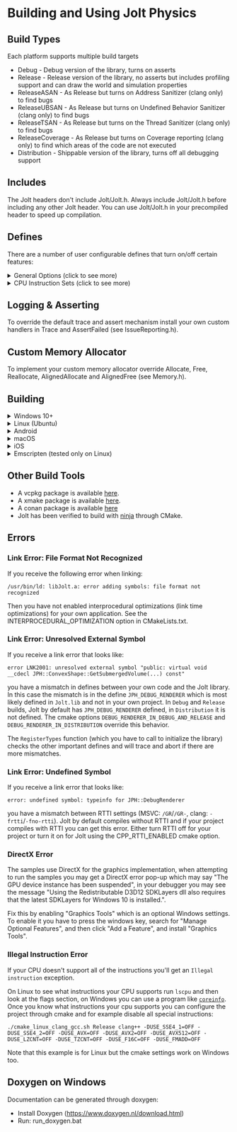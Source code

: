 # Building and Using Jolt Physics

## Build Types

Each platform supports multiple build targets

- Debug - Debug version of the library, turns on asserts
- Release - Release version of the library, no asserts but includes profiling support and can draw the world and simulation properties
- ReleaseASAN - As Release but turns on Address Sanitizer (clang only) to find bugs
- ReleaseUBSAN - As Release but turns on Undefined Behavior Sanitizer (clang only) to find bugs
- ReleaseTSAN - As Release but turns on the Thread Sanitizer (clang only) to find bugs
- ReleaseCoverage - As Release but turns on Coverage reporting (clang only) to find which areas of the code are not executed
- Distribution - Shippable version of the library, turns off all debugging support

## Includes

The Jolt headers don't include Jolt/Jolt.h. Always include Jolt/Jolt.h before including any other Jolt header.
You can use Jolt/Jolt.h in your precompiled header to speed up compilation.

## Defines

There are a number of user configurable defines that turn on/off certain features:
<details>
	<summary>General Options (click to see more)</summary>
	<ul>
		<li>JPH_SHARED_LIBRARY - Use the Jolt library as a shared library. Use JPH_BUILD_SHARED_LIBRARY to build Jolt as a shared library.</li>
		<li>JPH_PROFILE_ENABLED - Turns on the internal profiler.</li>
		<li>JPH_EXTERNAL_PROFILE - Turns on the internal profiler but forwards the information to a user defined external system (see Profiler.h).</li>
		<li>JPH_DEBUG_RENDERER - Adds support to draw lines and triangles, used to be able to debug draw the state of the world.</li>
		<li>JPH_DISABLE_TEMP_ALLOCATOR - Disables the temporary memory allocator, used mainly to allow ASAN to do its job.</li>
		<li>JPH_DISABLE_CUSTOM_ALLOCATOR - Disables the ability to override the memory allocator.</li>
		<li>JPH_FLOATING_POINT_EXCEPTIONS_ENABLED - Turns on division by zero and invalid floating point exception support in order to detect bugs (Windows only).</li>
		<li>JPH_CROSS_PLATFORM_DETERMINISTIC - Turns on behavior to attempt cross platform determinism. If this is set, JPH_USE_FMADD is ignored.</li>
		<li>JPH_DET_LOG - Turn on a lot of extra logging to help debug determinism issues when JPH_CROSS_PLATFORM_DETERMINISTIC is turned on.</li>
		<li>JPH_ENABLE_ASSERTS - Compiles the library so that it rises an assert in case of failures. The library ignores these failures otherwise.</li>
		<li>JPH_DOUBLE_PRECISION - Compiles the library so that all positions are stored in doubles instead of floats. This makes larger worlds possible.</li>
		<li>JPH_OBJECT_LAYER_BITS - Defines the size of ObjectLayer, must be 16 or 32 bits.</li>
		<li>JPH_OBJECT_STREAM - Includes the code to serialize physics data in the ObjectStream format (mostly used by the examples).</li>
		<li>JPH_NO_FORCE_INLINE - Don't use force inlining but fall back to a regular 'inline'.</li>
		<li>JPH_USE_STD_VECTOR - Use std::vector instead of Jolt's own Array class.</li>
		<li>CPP_RTTI_ENABLED - Enable C++ RTTI for the library. Disabled by default.</li>
	</ul>
</details>

<details>
	<summary>CPU Instruction Sets (click to see more)</summary>
	<ul>
		<li>JPH_USE_SSE4_1 - Enable SSE4.1 CPU instructions (default: on, x86/x64 only)</li>
		<li>JPH_USE_SSE4_2 - Enable SSE4.2 CPU instructions (default: on, x86/x64 only)</li>
		<li>JPH_USE_F16C - Enable half float CPU instructions (default: on, x86/x64 only)</li>
		<li>JPH_USE_LZCNT - Enable the lzcnt CPU instruction (default: on, x86/x64 only)</li>
		<li>JPH_USE_TZCNT - Enable the tzcnt CPU instruction (default: on, x86/x64 only)</li>
		<li>JPH_USE_AVX - Enable AVX CPU instructions (default: on, x86/x64 only)</li>
		<li>JPH_USE_AVX2 - Enable AVX2 CPU instructions (default: on, x86/x64 only)</li>
		<li>JPH_USE_AVX512 - Enable AVX512F+AVX512VL CPU instructions (default: off, x86/x64 only)</li>
		<li>JPH_USE_FMADD - Enable fused multiply add CPU instructions (default: on, x86/x64 only)</li>
	</ul>
</details>

## Logging & Asserting

To override the default trace and assert mechanism install your own custom handlers in Trace and AssertFailed (see IssueReporting.h).

## Custom Memory Allocator

To implement your custom memory allocator override Allocate, Free, Reallocate, AlignedAllocate and AlignedFree (see Memory.h).

## Building

<details>
	<summary>Windows 10+</summary>
	<ul style="list-style: none"><li>
		<details>
			<summary>MSVC CL (default compiler)</summary>
			<ul>
				<li>Download Visual Studio 2022 (Community or other edition)</li>
				<li>Download CMake 3.20+ (https://cmake.org/download/)</li>
				<li>Run cmake_vs2022_cl.bat</li>
				<li>Open the resulting project file VS2022_CL\JoltPhysics.sln</li>
				<li>Compile and run either 'Samples' or 'UnitTests'</li>
			</ul>
		</details>
		<details>
			<summary>MSVC CL - 32 bit</summary>
			<ul>
				<li>Download Visual Studio 2022 (Community or other edition)</li>
				<li>Download CMake 3.20+ (https://cmake.org/download/)</li>
				<li>Run cmake_vs2022_cl_32bit.bat</li>
				<li>Open the resulting project file VS2022_CL_32BIT\JoltPhysics.sln</li>
				<li>Compile and run either 'Samples' or 'UnitTests'</li>
			</ul>
		</details>
		<details>
			<summary>MSVC Clang compiler</summary>
			<ul>
				<li>Download Visual Studio 2022 (Community or other edition)</li>
				<li>Make sure to install "C++ Clang Compiler for Windows 11.0.0+" and "C++ Clang-cl for v142+ build tools (x64/x86)" using the Visual Studio Installer</li>
				<li>Download CMake 3.20+ (https://cmake.org/download/)</li>
				<li>Run cmake_vs2022_clang.bat</li>
				<li>Open the resulting project file VS2022_Clang\JoltPhysics.sln</li>
				<li>Compile and run either 'Samples' or 'UnitTests'</li>
			</ul>
		</details>
		<details>
			<summary>MSVC Universal Windows Platform</summary>
			<ul>
				<li>Download Visual Studio 2022+ (Community or other edition)</li>
				<li>Make sure to install "Universal Windows Platform development" using the Visual Studio Installer</li>
				<li>Download CMake 3.20+ (https://cmake.org/download/)</li>
				<li>Run cmake_vs2022_uwp.bat</li>
				<li>Open the resulting project file VS2022_UWP\JoltPhysics.sln</li>
				<li>Compile and run 'UnitTests'</li>
			</ul>
		</details>
		<details>
			<summary>MinGW</summary>
			<ul>
				<li>Follow download instructions for MSYS2 (https://www.msys2.org/)</li>
				<li>From the MSYS2 MSYS app run: pacman -S --needed mingw-w64-x86_64-toolchain mingw-w64-x86_64-cmake</li>
				<li>From the MSYS2 MINGW x64 app, in the Build folder run: ./cmake_windows_mingw.sh</li>
				<li>Run: cmake --build MinGW_Debug</li>
				<li>Run: MinGW_Debug/UnitTests.exe</li>
			</ul>
		</details>
	</li></ul>
</details>

<details>
	<summary>Linux (Ubuntu)</summary>
	<ul>
		<li>Install clang (apt-get install clang)</li>
		<li>Install cmake (apt-get install cmake)</li>
		<li>If you want to build the Samples or JoltViewer, install the <a href="https://vulkan.lunarg.com/doc/view/latest/linux/getting_started_ubuntu.html">Vulkan SDK</a></li>
		<li>Run: ./cmake_linux_clang_gcc.sh</li>
		<li>Go to the Linux_Debug folder</li>
		<li>Run: make -j$(nproc) && ./UnitTests</li>
		<li>If you built the samples you can run: ./Samples</li>
	</ul>
</details>

<details>
	<summary>Android</summary>
	<ul>
		<li>Install Android Studio 2020.3.1+ (https://developer.android.com/studio/)</li>
		<li>Open the 'Android' folder in Android Studio and wait until gradle finishes</li>
		<li>Select 'Run' / 'Run...' and 'UnitTests'</li>
		<li>If the screen turns green after a while the unit tests succeeded, when red they failed (see the android log for details)</li>
	</ul>
</details>

<details>
	<summary>macOS</summary>
	<ul>
		<li>Install XCode</li>
		<li>Download CMake 3.23+ (https://cmake.org/download/)</li>
		<li>Run: ./cmake_xcode_macos.sh</li>
		<li>This will open XCode with a newly generated project</li>
		<li>Build and run the project</li>
		<li>Note that you can also follow the steps in the 'Linux' section if you wish to build without XCode.</li>
	</ul>
</details>

<details>
	<summary>iOS</summary>
	<ul>
		<li>Install XCode</li>
		<li>Download CMake 3.23+ (https://cmake.org/download/)</li>
		<li>Run: ./cmake_xcode.ios.sh</li>
		<li>This will open XCode with a newly generated project</li>
		<li>Build and run the project (note that this will only work in the simulator as the code signing information is not set up)</li>
	</ul>
</details>

<details>
	<summary>Emscripten (tested only on Linux)</summary>
	<ul>
		<li>Install Emscripten (https://emscripten.org/docs/getting_started/downloads.html)</li>
		<li>Install nodejs (apt-get install nodejs)</li>
		<li>Download CMake 3.23+ (https://cmake.org/download/)</li>
		<li>Run: ./cmake_linux_emscripten.sh</li>
		<li>Go to the WASM_Debug folder</li>
		<li>Run: make -j$(nproc) && node UnitTests.js</li>
	</ul>
</details>

## Other Build Tools

* A vcpkg package is available [here](https://github.com/microsoft/vcpkg/tree/master/ports/joltphysics).
* A xmake package is available [here](https://github.com/xmake-io/xmake-repo/tree/dev/packages/j/joltphysics).
* A conan package is available [here](https://conan.io/center/recipes/joltphysics)
* Jolt has been verified to build with [ninja](https://ninja-build.org/) through CMake.

## Errors

### Link Error: File Format Not Recognized

If you receive the following error when linking:

```
/usr/bin/ld: libJolt.a: error adding symbols: file format not recognized
```

Then you have not enabled interprocedural optimizations (link time optimizations) for your own application. See the INTERPROCEDURAL_OPTIMIZATION option in CMakeLists.txt.

### Link Error: Unresolved External Symbol

If you receive a link error that looks like:

```
error LNK2001: unresolved external symbol "public: virtual void __cdecl JPH::ConvexShape::GetSubmergedVolume(...) const"
```

you have a mismatch in defines between your own code and the Jolt library. In this case the mismatch is in the define `JPH_DEBUG_RENDERER` which is most likely defined in `Jolt.lib` and not in your own project. In `Debug` and `Release` builds, Jolt by default has `JPH_DEBUG_RENDERER` defined, in `Distribution` it is not defined. The cmake options `DEBUG_RENDERER_IN_DEBUG_AND_RELEASE` and `DEBUG_RENDERER_IN_DISTRIBUTION` override this behavior.

The `RegisterTypes` function (which you have to call to initialize the library) checks the other important defines and will trace and abort if there are more mismatches.

### Link Error: Undefined Symbol

If you receive a link error that looks like:

```
error: undefined symbol: typeinfo for JPH::DebugRenderer
```

you have a mismatch between RTTI settings (MSVC: `/GR`/`/GR-`, clang: `-frtti`/`-fno-rtti`). Jolt by default compiles without RTTI and if your project compiles with RTTI you can get this error. Either turn RTTI off for your project or turn it on for Jolt using the CPP_RTTI_ENABLED cmake option.

### DirectX Error

The samples use DirectX for the graphics implementation, when attempting to run the samples you may get a DirectX error pop-up which may say "The GPU device instance has been suspended", in your debugger you may see the message "Using the Redistributable D3D12 SDKLayers dll also requires that the latest SDKLayers for Windows 10 is installed.". 

Fix this by enabling "Graphics Tools" which is an optional Windows settings. To enable it you have to press the windows key, search for "Manage Optional Features", and then click "Add a Feature", and install "Graphics Tools".

### Illegal Instruction Error

If your CPU doesn't support all of the instructions you'll get an `Illegal instruction` exception.

On Linux to see what instructions your CPU supports run `lscpu` and then look at the flags section, on Windows you can use a program like [`coreinfo`](https://learn.microsoft.com/en-us/sysinternals/downloads/coreinfo). Once you know what instructions your cpu supports you can configure the project through cmake and for example disable all special instructions:

```
./cmake_linux_clang_gcc.sh Release clang++ -DUSE_SSE4_1=OFF -DUSE_SSE4_2=OFF -DUSE_AVX=OFF -DUSE_AVX2=OFF -DUSE_AVX512=OFF -DUSE_LZCNT=OFF -DUSE_TZCNT=OFF -DUSE_F16C=OFF -DUSE_FMADD=OFF
```

Note that this example is for Linux but the cmake settings work on Windows too.

## Doxygen on Windows

Documentation can be generated through doxygen:

- Install Doxygen (https://www.doxygen.nl/download.html)
- Run: run_doxygen.bat
